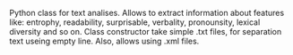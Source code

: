 Python class for text analises. Allows to extract information about features like: entrophy, readability, 
surprisable, verbality, pronounsity, lexical diversity and so on.
Class constructor take simple .txt files, for separation text useing empty line. Also, allows using .xml files.
